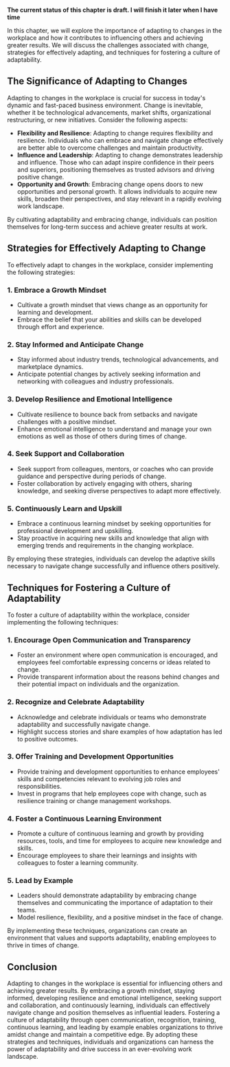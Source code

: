 **The current status of this chapter is draft. I will finish it later when I have time**

In this chapter, we will explore the importance of adapting to changes in the workplace and how it contributes to influencing others and achieving greater results. We will discuss the challenges associated with change, strategies for effectively adapting, and techniques for fostering a culture of adaptability.

The Significance of Adapting to Changes
---------------------------------------

Adapting to changes in the workplace is crucial for success in today's dynamic and fast-paced business environment. Change is inevitable, whether it be technological advancements, market shifts, organizational restructuring, or new initiatives. Consider the following aspects:

* **Flexibility and Resilience**: Adapting to change requires flexibility and resilience. Individuals who can embrace and navigate change effectively are better able to overcome challenges and maintain productivity.
* **Influence and Leadership**: Adapting to change demonstrates leadership and influence. Those who can adapt inspire confidence in their peers and superiors, positioning themselves as trusted advisors and driving positive change.
* **Opportunity and Growth**: Embracing change opens doors to new opportunities and personal growth. It allows individuals to acquire new skills, broaden their perspectives, and stay relevant in a rapidly evolving work landscape.

By cultivating adaptability and embracing change, individuals can position themselves for long-term success and achieve greater results at work.

Strategies for Effectively Adapting to Change
---------------------------------------------

To effectively adapt to changes in the workplace, consider implementing the following strategies:

### 1. Embrace a Growth Mindset

* Cultivate a growth mindset that views change as an opportunity for learning and development.
* Embrace the belief that your abilities and skills can be developed through effort and experience.

### 2. Stay Informed and Anticipate Change

* Stay informed about industry trends, technological advancements, and marketplace dynamics.
* Anticipate potential changes by actively seeking information and networking with colleagues and industry professionals.

### 3. Develop Resilience and Emotional Intelligence

* Cultivate resilience to bounce back from setbacks and navigate challenges with a positive mindset.
* Enhance emotional intelligence to understand and manage your own emotions as well as those of others during times of change.

### 4. Seek Support and Collaboration

* Seek support from colleagues, mentors, or coaches who can provide guidance and perspective during periods of change.
* Foster collaboration by actively engaging with others, sharing knowledge, and seeking diverse perspectives to adapt more effectively.

### 5. Continuously Learn and Upskill

* Embrace a continuous learning mindset by seeking opportunities for professional development and upskilling.
* Stay proactive in acquiring new skills and knowledge that align with emerging trends and requirements in the changing workplace.

By employing these strategies, individuals can develop the adaptive skills necessary to navigate change successfully and influence others positively.

Techniques for Fostering a Culture of Adaptability
--------------------------------------------------

To foster a culture of adaptability within the workplace, consider implementing the following techniques:

### 1. Encourage Open Communication and Transparency

* Foster an environment where open communication is encouraged, and employees feel comfortable expressing concerns or ideas related to change.
* Provide transparent information about the reasons behind changes and their potential impact on individuals and the organization.

### 2. Recognize and Celebrate Adaptability

* Acknowledge and celebrate individuals or teams who demonstrate adaptability and successfully navigate change.
* Highlight success stories and share examples of how adaptation has led to positive outcomes.

### 3. Offer Training and Development Opportunities

* Provide training and development opportunities to enhance employees' skills and competencies relevant to evolving job roles and responsibilities.
* Invest in programs that help employees cope with change, such as resilience training or change management workshops.

### 4. Foster a Continuous Learning Environment

* Promote a culture of continuous learning and growth by providing resources, tools, and time for employees to acquire new knowledge and skills.
* Encourage employees to share their learnings and insights with colleagues to foster a learning community.

### 5. Lead by Example

* Leaders should demonstrate adaptability by embracing change themselves and communicating the importance of adaptation to their teams.
* Model resilience, flexibility, and a positive mindset in the face of change.

By implementing these techniques, organizations can create an environment that values and supports adaptability, enabling employees to thrive in times of change.

Conclusion
----------

Adapting to changes in the workplace is essential for influencing others and achieving greater results. By embracing a growth mindset, staying informed, developing resilience and emotional intelligence, seeking support and collaboration, and continuously learning, individuals can effectively navigate change and position themselves as influential leaders. Fostering a culture of adaptability through open communication, recognition, training, continuous learning, and leading by example enables organizations to thrive amidst change and maintain a competitive edge. By adopting these strategies and techniques, individuals and organizations can harness the power of adaptability and drive success in an ever-evolving work landscape.
